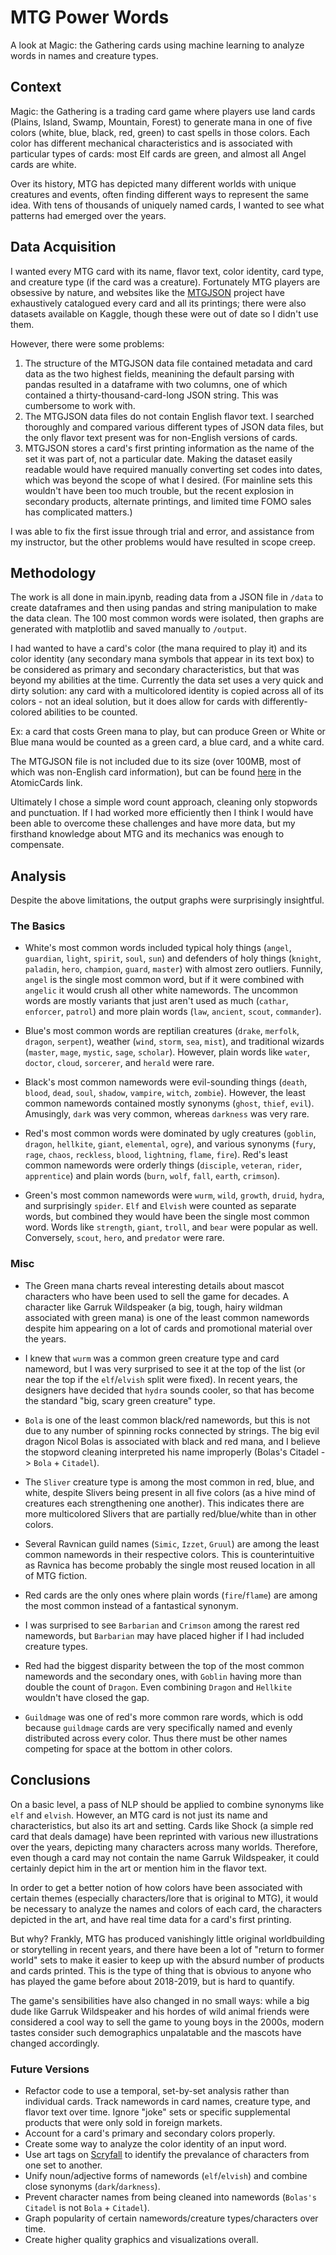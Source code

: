 # MTG Power Words
A look at Magic: the Gathering cards using machine learning to analyze words in names and creature types.

## Context
Magic: the Gathering is a trading card game where players use land cards (Plains, Island, Swamp, Mountain, Forest) to generate mana in one of five colors (white, blue, black, red, green) to cast spells in those colors. Each color has different mechanical characteristics and is associated with particular types of cards: most Elf cards are green, and almost all Angel cards are white.

Over its history, MTG has depicted many different worlds with unique creatures and events, often finding different ways to represent the same idea. With tens of thousands of uniquely named cards, I wanted to see what patterns had emerged over the years.


## Data Acquisition
I wanted every MTG card with its name, flavor text, color identity, card type, and creature type (if the card was a creature). Fortunately MTG players are obsessive by nature, and websites like the [MTGJSON](https://mtgjson.com) project have exhaustively catalogued every card and all its printings; there were also datasets available on Kaggle, though these were out of date so I didn't use them.

However, there were some problems:
1. The structure of the MTGJSON data file contained metadata and card data as the two highest fields, meanining the default parsing with pandas resulted in a dataframe with two columns, one of which contained a thirty-thousand-card-long JSON string. This was cumbersome to work with.
2. The MTGJSON data files do not contain English flavor text. I searched thoroughly and compared various different types of JSON data files, but the only flavor text present was for non-English versions of cards.
3. MTGJSON stores a card's first printing information as the name of the set it was part of, not a particular date. Making the dataset easily readable would have required manually converting set codes into dates, which was beyond the scope of what I desired. (For mainline sets this wouldn't have been too much trouble, but the recent explosion in secondary products, alternate printings, and limited time FOMO sales has complicated matters.)

I was able to fix the first issue through trial and error, and assistance from my instructor, but the other problems would have resulted in scope creep.


## Methodology
The work is all done in main.ipynb, reading data from a JSON file in `/data` to create dataframes and then using pandas and string manipulation to make the data clean. The 100 most common words were isolated, then graphs are generated with matplotlib and saved manually to `/output`.

I had wanted to have a card's color (the mana required to play it) and its color identity (any secondary mana symbols that appear in its text box) to be considered as primary and secondary characteristics, but that was beyond my abilities at the time. Currently the data set uses a very quick and dirty solution: any card with a multicolored identity is copied across all of its colors - not an ideal solution, but it does allow for cards with differently-colored abilities to be counted.

Ex: a card that costs Green mana to play, but can produce Green or White or Blue mana would be counted as a green card, a blue card, and a white card.

The MTGJSON file is not included due to its size (over 100MB, most of which was non-English card information), but can be found [here](https://mtgjson.com/downloads/all-files/) in the AtomicCards link.

Ultimately I chose a simple word count approach, cleaning only stopwords and punctuation. If I had worked more efficiently then I think I would have been able to overcome these challenges and have more data, but my firsthand knowledge about MTG and its mechanics was enough to compensate.

## Analysis
Despite the above limitations, the output graphs were surprisingly insightful.

### The Basics
- White's most common words included typical holy things (`angel`, `guardian`, `light`, `spirit`, `soul`, `sun`) and defenders of holy things (`knight`, `paladin`, `hero`, `champion`, `guard`, `master`) with almost zero outliers. Funnily, `angel` is the single most common word, but if it were combined with `angelic` it would crush all other white namewords. The uncommon words are mostly variants that just aren't used as much (`cathar`, `enforcer`, `patrol`) and more plain words (`law`, `ancient`, `scout`, `commander`).

- Blue's most common words are reptilian creatures (`drake`, `merfolk`, `dragon`, `serpent`), weather (`wind`, `storm`, `sea`, `mist`), and traditional wizards (`master`, `mage`, `mystic`, `sage`, `scholar`). However, plain words like `water`, `doctor`, `cloud`, `sorcerer`, and `herald` were rare.

- Black's most common namewords were evil-sounding things (`death`, `blood`, `dead`, `soul`, `shadow`, `vampire`, `witch`, `zombie`). However, the least common namewords contained mostly synonyms (`ghost`, `thief`, `evil`). Amusingly, `dark` was very common, whereas `darkness` was very rare.

- Red's most common words were dominated by ugly creatures (`goblin`, `dragon`, `hellkite`, `giant`, `elemental`, `ogre`), and various synonyms (`fury`, `rage`, `chaos`, `reckless`, `blood`, `lightning`, `flame`, `fire`). Red's least common namewords were orderly things (`disciple`, `veteran`, `rider`, `apprentice`) and plain words (`burn`, `wolf`, `fall`, `earth`, `crimson`).

- Green's most common namewords were `wurm`, `wild`, `growth`, `druid`, `hydra`, and surprisingly `spider`. `Elf` and `Elvish` were counted as separate words, but combined they would have been the single most common word. Words like `strength`, `giant`, `troll`, and `bear` were popular as well. Conversely, `scout`, `hero`, and `predator` were rare.


### Misc
- The Green mana charts reveal interesting details about mascot characters who have been used to sell the game for decades. A character like Garruk Wildspeaker (a big, tough, hairy wildman associated with green mana) is one of the least common namewords despite him appearing on a lot of cards and promotional material over the years.

- I knew that `wurm` was a common green creature type and card nameword, but I was very surprised to see it at the top of the list (or near the top if the `elf`/`elvish` split were fixed). In recent years, the designers have decided that `hydra` sounds cooler, so that has become the standard "big, scary green creature" type.

- `Bola` is one of the least common black/red namewords, but this is not due to any number of spinning rocks connected by strings. The big evil dragon Nicol Bolas is associated with black and red mana, and I believe the stopword cleaning interpreted his name improperly (Bolas's Citadel -> `Bola` + `Citadel`).

- The `Sliver` creature type is among the most common in red, blue, and white, despite Slivers being present in all five colors (as a hive mind of creatures each strengthening one another). This indicates there are more multicolored Slivers that are partially red/blue/white than in other colors.

- Several Ravnican guild names (`Simic`, `Izzet`, `Gruul`) are among the least common namewords in their respective colors. This is counterintuitive as Ravnica has become probably the single most reused location in all of MTG fiction.

- Red cards are the only ones where plain words (`fire`/`flame`) are among the most common instead of a fantastical synonym.

- I was surprised to see `Barbarian` and `Crimson` among the rarest red namewords, but `Barbarian` may have placed higher if I had included creature types.

- Red had the biggest disparity between the top of the most common namewords and the secondary ones, with `Goblin` having more than double the count of `Dragon`. Even combining `Dragon` and `Hellkite` wouldn't have closed the gap.

- `Guildmage` was one of red's more common rare words, which is odd because `guildmage` cards are very specifically named and evenly distributed across every color. Thus there must be other names competing for space at the bottom in other colors.


## Conclusions
On a basic level, a pass of NLP should be applied to combine synonyms like `elf` and `elvish`. However, an MTG card is not just its name and characteristics, but also its art and setting. Cards like Shock (a simple red card that deals damage) have been reprinted with various new illustrations over the years, depicting many characters across many worlds. Therefore, even though a card may not contain the name Garruk Wildspeaker, it could certainly depict him in the art or mention him in the flavor text.

In order to get a better notion of how colors have been associated with certain themes (especially characters/lore that is original to MTG), it would be necessary to analyze the names and colors of each card, the characters depicted in the art, and have real time data for a card's first printing.

But why? Frankly, MTG has produced vanishingly little original worldbuilding or storytelling in recent years, and there have been a lot of "return to former world" sets to make it easier to keep up with the absurd number of products and cards printed. This is the type of thing that is obvious to anyone who has played the game before about 2018-2019, but is hard to quantify.

The game's sensibilities have also changed in no small ways: while a big dude like Garruk Wildspeaker and his hordes of wild animal friends were considered a cool way to sell the game to young boys in the 2000s, modern tastes consider such demographics unpalatable and the mascots have changed accordingly.

### Future Versions
- Refactor code to use a temporal, set-by-set analysis rather than individual cards. Track namewords in card names, creature type, and flavor text over time. Ignore "joke" sets or specific supplemental products that were only sold in foreign markets.
- Account for a card's primary and secondary colors properly.
- Create some way to analyze the color identity of an input word.
- Use art tags on [Scryfall](https://tagger.scryfall.com/) to identify the prevalance of characters from one set to another.
- Unify noun/adjective forms of namewords (`elf`/`elvish`) and combine close synonyms (`dark`/`darkness`).
- Prevent character names from being cleaned into namewords (`Bolas's Citadel` is not `Bola` + `Citadel`).
- Graph popularity of certain namewords/creature types/characters over time.
- Create higher quality graphics and visualizations overall.
